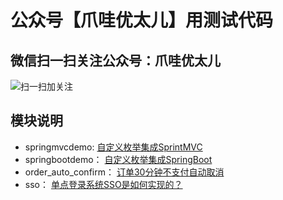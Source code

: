# 公众号【爪哇优太儿】用测试代码

## 微信扫一扫关注公众号：爪哇优太儿
![扫一扫加关注](https://img-blog.csdnimg.cn/20190524100820287.jpg?x-oss-process=image/watermark,type_ZmFuZ3poZW5naGVpdGk,shadow_10,text_aHR0cHM6Ly9ibG9nLmNzZG4ubmV0L2dvbGRlbmZpc2gxOTE5,size_16,color_FFFFFF,t_7)

## 模块说明
* springmvcdemo:  [自定义枚举集成SprintMVC](https://mp.weixin.qq.com/s/xoM8WPJfQJva58vZV0CeJw)
* springbootdemo： [自定义枚举集成SpringBoot](https://mp.weixin.qq.com/s/KD_L68RNjOTy3QwMG19NPw)
* order_auto_confirm： [订单30分钟不支付自动取消](https://mp.weixin.qq.com/s/8BCGHIXOppztvijD-JRakw)
* sso： [单点登录系统SSO是如何实现的？]()
